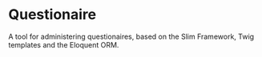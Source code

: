 Questionaire
============

A tool for administering questionaires, based on the Slim Framework, Twig templates and the Eloquent ORM.
